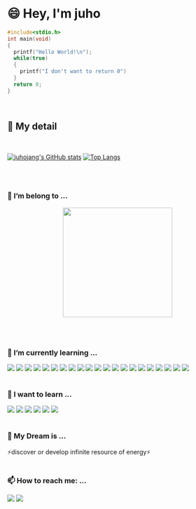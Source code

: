 # 😄 Hey, I'm juho

```c
#include<stdio.h>
int main(void)
{
  printf("Hello World!\n");
  while(true)
  {
    printf("I don't want to return 0")
  }
  return 0;
}
```
<br/>

## 🤔 My detail
 <br/>
 
[![juhojang's GitHub stats](https://github-readme-stats.vercel.app/api?username=juhojang)](https://github.com/anuraghazra/github-readme-stats) [![Top Langs](https://github-readme-stats.vercel.app/api/top-langs/?username=juhojang&layout=compact)](https://github.com/juhojang/github-readme-stats)

 <br/><br/>
### 👯 I’m belong to ...
<div style=" 
font-weight: bold;" align="center">
<img width="250" src="https://bml.cbnu.ac.kr/static/img/wallpaper.png">
</div>

 <br/><br/>

### 🌱 I’m currently learning ...
   <img src="https://img.shields.io/badge/React-61DAFB?style=flat&logo=React&logoColor=white"/> <img src="https://img.shields.io/badge/Dart-0175C2?style=flat&logo=Dart&logoColor=white"/> <img src="https://img.shields.io/badge/Flutter-02569B?style=flat&logo=Flutter&logoColor=white"/> <img src="https://img.shields.io/badge/Python-3776AB?style=flat&logo=Python&logoColor=white"/> <img src="https://img.shields.io/badge/C++-00599C?style=flat&logo=C%2B%2B&logoColor=white"/> <img src="https://img.shields.io/badge/C-A8B9CC?style=flat&logo=C&logoColor=white"/> <img src="https://img.shields.io/badge/JavaScript-F7DF1E?style=flat&logo=JavaScript&logoColor=white"/> <img src="https://img.shields.io/badge/Kotlin-7F52FF?style=flat&logo=Kotlin&logoColor=white"/> <img src="https://img.shields.io/badge/scikit_learn-F7931E?style=flat&logo=scikit-learn&logoColor=white"/> <img src="https://img.shields.io/badge/TensorFlow-FF6F00?style=flat&logo=TensorFlow&logoColor=white"/> <img src="https://img.shields.io/badge/R-276DC3?style=flat&logo=R&logoColor=white"/> <img src="https://img.shields.io/badge/Jupyter-F37626?style=flat&logo=Jupyter&logoColor=white"/> <img src="https://img.shields.io/badge/Computer Science-FF9900?style=flat&logo=Amazon EC2&logoColor=white"/> <img src="https://img.shields.io/badge/Biology-199900?style=flat&logo=Leaflet&logoColor=white"/> <img src="https://img.shields.io/badge/Bio_informatics-24A47F?style=flat&logo=Informatica&logoColor=white"/> <img src="https://img.shields.io/badge/Firebase-FFCA28?style=flat&logo=Firebase&logoColor=white"/> <img src="https://img.shields.io/badge/Selenium-43B02A?style=flat&logo=Selenium&logoColor=white"/> <img src="https://img.shields.io/badge/Anaconda-44A833?style=flat&logo=Anaconda&logoColor=white"/> <img src="https://img.shields.io/badge/Android Studio-3DDC84?style=flat&logo=Android Studio&logoColor=white"/> <img src="https://img.shields.io/badge/Jira-0052CC?style=flat&logo=Jira&logoColor=white"/> <img src="https://img.shields.io/badge/Notion-000000?style=flat&logo=Notion&logoColor=white"/> 
 <br/><br/>
### 🔭 I want to learn ...
<img src="https://img.shields.io/badge/Amazon AWS-232F3E?style=flat&logo=Amazon AWS&logoColor=white"/> <img src="https://img.shields.io/badge/quantum mechanics-47848F?style=flat&logo=Electron&logoColor=white"/> <img src="https://img.shields.io/badge/molecular biology-005571?style=flat&logo=Elastic&logoColor=white"/> <img src="https://img.shields.io/badge/ChatBot-FFD000?style=flat&logo=ChatBot&logoColor=white"/> <img src="https://img.shields.io/badge/Energy Engineering-ECD53F?style=flat&logo=Azure Functions&logoColor=white"/> <img src="https://img.shields.io/badge/Django-092E20?style=flat&logo=Django&logoColor=white"/>
 <br/><br/>
### 💬 My Dream is ...
⚡discover or develop infinite resource of energy⚡
 <br/><br/>
### 📫 How to reach me: ...
<a href="juhobag12@gmail.com" target="_blank"><img src="https://img.shields.io/badge/juhobag12@gmail.com-EA4335?style=flat&logo=Gmail&logoColor=white"/></a> <a href="https://www.instagram.com/jjuho_book" target="_blank"><img src="https://img.shields.io/badge/jjuho_book-E4405F?style=flat&logo=Instagram&logoColor=white"/></a>
<!--
**juhojang/juhojang** is a ✨ _special_ ✨ repository because its `README.md` (this file) appears on your GitHub profile.

Here are some ideas to get you started:

- 🔭 I’m currently working on ...
- 🌱 I’m currently learning ...
- 👯 I’m looking to collaborate on ...
- 🤔 I’m looking for help with ...
- 💬 Ask me about ...
- 📫 How to reach me: ...
- 😄 Pronouns: ...
- ⚡ Fun fact: ...
-->
